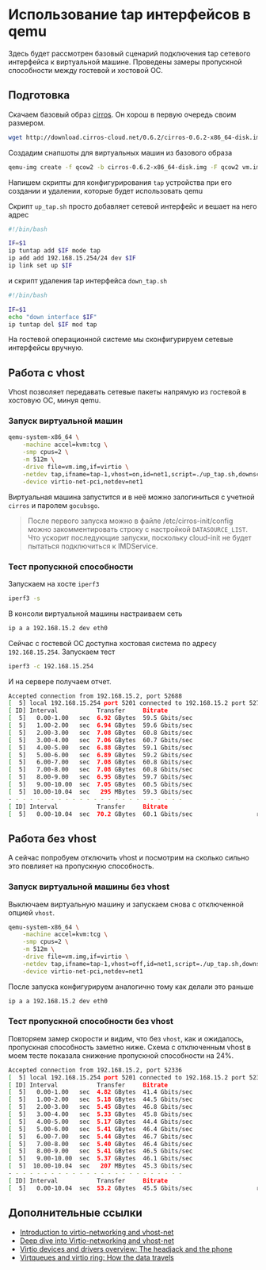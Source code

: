 # Использование tap интерфейсов в qemu

Здесь будет рассмотрен базовый сценарий подключения tap сетевого интерфейса
к виртуальной машине. Проведены замеры пропускной способности между гостевой
и хостовой ОС.

## Подготовка

Скачаем базовый образ [cirros](https://github.com/cirros-dev/cirros). Он хорош в первую
очередь своим размером.

```sh
wget http://download.cirros-cloud.net/0.6.2/cirros-0.6.2-x86_64-disk.img
```

Создадим снапшоты для виртуальных машин из базового образа

```sh
qemu-img create -f qcow2 -b cirros-0.6.2-x86_64-disk.img -F qcow2 vm.img 10G
```

Напишем скрипты для конфигурирования `tap` устройства при его создании и удалении,
которые будет использовать qemu

Скрипт `up_tap.sh` просто добавляет сетевой интерфейс и вешает на него адрес

```bash
#!/bin/bash

IF=$1
ip tuntap add $IF mode tap
ip add add 192.168.15.254/24 dev $IF
ip link set up $IF
```

и скрипт удаления tap интерфейса `down_tap.sh`

```bash
#!/bin/bash

IF=$1
echo "down interface $IF"
ip tuntap del $IF mod tap
```

На гостевой операционной системе мы сконфигурируем сетевые интерфейсы вручную.

## Работа с vhost

Vhost позволяет передавать сетевые пакеты напрямую из гостевой в хостовую ОС,
минуя qemu.

### Запуск виртуальной машин

```sh
qemu-system-x86_64 \
    -machine accel=kvm:tcg \
    -smp cpus=2 \
    -m 512m \
    -drive file=vm.img,if=virtio \
    -netdev tap,ifname=tap-1,vhost=on,id=net1,script=./up_tap.sh,downscript=./down_tap.sh \
    -device virtio-net-pci,netdev=net1
```

Виртуальная машина запустится и в неё можно залогиниться с учетной `cirros` и паролем `gocubsgo`.

> После первого запуска можно в файле /etc/cirros-init/config можно закомментировать
строку с настройкой `DATASOURCE_LIST`. Что ускорит последующие запуски, поскольку cloud-init
не будет пытаться подключиться к IMDService.

### Тест пропускной способности

Запускаем на хосте `iperf3`

```sh
iperf3 -s
```

В консоли виртуальной машины настраиваем сеть

```sh
ip a a 192.168.15.2 dev eth0
```

Сейчас с гостевой ОС доступна хостовая система по адресу `192.168.15.254`.
Запускаем тест

```sh
iperf3 -c 192.168.15.254
```

И на сервере получаем отчет.

```sh
Accepted connection from 192.168.15.2, port 52688
[  5] local 192.168.15.254 port 5201 connected to 192.168.15.2 port 52700
[ ID] Interval           Transfer     Bitrate
[  5]   0.00-1.00   sec  6.92 GBytes  59.5 Gbits/sec                  
[  5]   1.00-2.00   sec  6.94 GBytes  59.6 Gbits/sec                  
[  5]   2.00-3.00   sec  7.08 GBytes  60.8 Gbits/sec                  
[  5]   3.00-4.00   sec  7.06 GBytes  60.7 Gbits/sec                  
[  5]   4.00-5.00   sec  6.88 GBytes  59.1 Gbits/sec                  
[  5]   5.00-6.00   sec  6.89 GBytes  59.2 Gbits/sec                  
[  5]   6.00-7.00   sec  7.08 GBytes  60.8 Gbits/sec                  
[  5]   7.00-8.00   sec  7.08 GBytes  60.8 Gbits/sec                  
[  5]   8.00-9.00   sec  6.95 GBytes  59.7 Gbits/sec                  
[  5]   9.00-10.00  sec  7.05 GBytes  60.5 Gbits/sec                  
[  5]  10.00-10.04  sec   295 MBytes  59.3 Gbits/sec                  
- - - - - - - - - - - - - - - - - - - - - - - - -
[ ID] Interval           Transfer     Bitrate
[  5]   0.00-10.04  sec  70.2 GBytes  60.1 Gbits/sec                  receiver
```

## Работа без vhost

А сейчас попробуем отключить vhost и посмотрим на сколько сильно это повлияет на
пропускную способность.

### Запуск виртуальной машины без vhost

Выключаем виртуальную машину и запускаем снова с отключенной опцией `vhost`.

```sh
qemu-system-x86_64 \
    -machine accel=kvm:tcg \
    -smp cpus=2 \
    -m 512m \
    -drive file=vm.img,if=virtio \
    -netdev tap,ifname=tap-1,vhost=off,id=net1,script=./up_tap.sh,downscript=./down_tap.sh \
    -device virtio-net-pci,netdev=net1
```

После запуска конфигурируем аналогично тому как делали это раньше

```sh
ip a a 192.168.15.2 dev eth0
```

### Тест пропускной способности без vhost

Повторяем замер скорости и видим, что без `vhost`, как и ожидалось, пропускная способность
заметно ниже. Схема с отключенным vhost в моем тесте показала снижение пропускной
способности на 24%.

```sh
Accepted connection from 192.168.15.2, port 52336
[  5] local 192.168.15.254 port 5201 connected to 192.168.15.2 port 52340
[ ID] Interval           Transfer     Bitrate
[  5]   0.00-1.00   sec  4.82 GBytes  41.4 Gbits/sec                  
[  5]   1.00-2.00   sec  5.18 GBytes  44.5 Gbits/sec                  
[  5]   2.00-3.00   sec  5.45 GBytes  46.8 Gbits/sec                  
[  5]   3.00-4.00   sec  5.33 GBytes  45.8 Gbits/sec                  
[  5]   4.00-5.00   sec  5.17 GBytes  44.4 Gbits/sec                  
[  5]   5.00-6.00   sec  5.41 GBytes  46.4 Gbits/sec                  
[  5]   6.00-7.00   sec  5.44 GBytes  46.7 Gbits/sec                  
[  5]   7.00-8.00   sec  5.40 GBytes  46.4 Gbits/sec                  
[  5]   8.00-9.00   sec  5.41 GBytes  46.5 Gbits/sec                  
[  5]   9.00-10.00  sec  5.37 GBytes  46.1 Gbits/sec                  
[  5]  10.00-10.04  sec   207 MBytes  45.3 Gbits/sec                  
- - - - - - - - - - - - - - - - - - - - - - - - -
[ ID] Interval           Transfer     Bitrate
[  5]   0.00-10.04  sec  53.2 GBytes  45.5 Gbits/sec                  receiver
```

## Дополнительные ссылки

- [Introduction to virtio-networking and vhost-net](https://www.redhat.com/en/blog/introduction-virtio-networking-and-vhost-net)
- [Deep dive into Virtio-networking and vhost-net](https://www.redhat.com/en/blog/deep-dive-virtio-networking-and-vhost-net)
- [Virtio devices and drivers overview: The headjack and the phone](https://www.redhat.com/en/blog/virtio-devices-and-drivers-overview-headjack-and-phone)
- [Virtqueues and virtio ring: How the data travels](https://www.redhat.com/en/blog/virtqueues-and-virtio-ring-how-data-travels)
